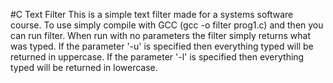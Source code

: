 #C Text Filter
This is a simple text filter made for a systems software course. To use simply compile with GCC (gcc -o filter prog1.c) and then you can run filter. When run with no parameters the filter simply returns what was typed. If the parameter '-u' is specified then everything typed will be returned in uppercase. If the parameter '-l' is specified then everything typed will be returned in lowercase.